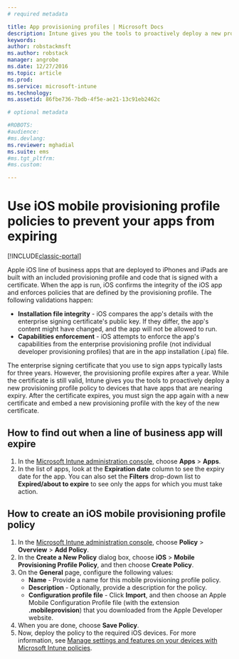 ```yaml
---
# required metadata

title: App provisioning profiles | Microsoft Docs
description: Intune gives you the tools to proactively deploy a new provisioning profile policy to devices that have apps that are nearing expiry.
keywords:
author: robstackmsft
ms.author: robstack
manager: angrobe
ms.date: 12/27/2016
ms.topic: article
ms.prod:
ms.service: microsoft-intune
ms.technology:
ms.assetid: 86fbe736-7bdb-4f5e-ae21-13c91eb2462c

# optional metadata

#ROBOTS:
#audience:
#ms.devlang:
ms.reviewer: mghadial
ms.suite: ems
#ms.tgt_pltfrm:
#ms.custom:

---
```


# Use iOS mobile provisioning profile policies to prevent your apps from expiring

[!INCLUDE[classic-portal](../includes/classic-portal.md)]

Apple iOS line of business apps that are deployed to iPhones and iPads are built with an included provisioning profile and code that is signed with a certificate. When the app is run, iOS confirms the integrity of the iOS app and enforces policies that are defined by the provisioning profile. The following validations happen:

- **Installation file integrity** - iOS compares the app's details with the enterprise signing certificate's public key. If they differ, the app's content might have changed, and the app will not be allowed to run.
- **Capabilities enforcement** - iOS attempts to enforce the app's capabilities from the enterprise provisioning profile (not individual developer provisioning profiles) that are in the app installation (.ipa) file.


The enterprise signing certificate that you use to sign apps typically lasts for three years. However, the provisioning profile expires after a year. While the certificate is still valid, Intune gives you the tools to proactively deploy a new provisioning profile policy to devices that have apps that are nearing expiry.
After the certificate expires, you must sign the app again with a new certificate and embed a new provisioning profile with the key of the new certificate.



## How to find out when a line of business app will expire

1. In the [Microsoft Intune administration console](https://manage.microsoft.com), choose **Apps** > **Apps**.
2. In the list of apps, look at the **Expiration date** column to see the expiry date for the app. You can also set the **Filters** drop-down list to **Expired/about to expire** to see only the apps for which you must take action.

## How to create an iOS mobile provisioning profile policy


1. In the [Microsoft Intune administration console](https://manage.microsoft.com), choose **Policy** > **Overview** > **Add Policy**.
2. In the **Create a New Policy** dialog box, choose **iOS** > **Mobile Provisioning Profile Policy**, and then choose **Create Policy**.
3. On the **General** page, configure the following values:
	- **Name** - Provide a name for this mobile provisioning profile policy.
	- **Description** - Optionally, provide a description for the policy.
	- **Configuration profile file** - Click **Import**, and then choose an Apple Mobile Configuration Profile file (with the extension **.mobileprovision**) that you downloaded from the Apple Developer website.
4. When you are done, choose **Save Policy**.
5. Now, deploy the policy to the required iOS devices. For more information, see [Manage settings and features on your devices with Microsoft Intune policies](manage-settings-and-features-on-your-devices-with-microsoft-intune-policies.md).
